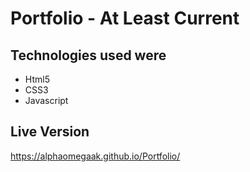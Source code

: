 # Portfolio - At Least Current

## Technologies used were 

- Html5
- CSS3
- Javascript

## Live Version 
https://alphaomegaak.github.io/Portfolio/
